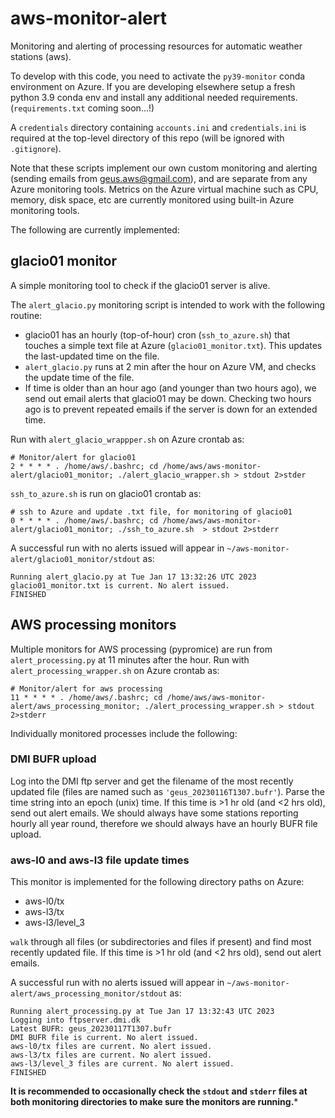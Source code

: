 # aws-monitor-alert
Monitoring and alerting of processing resources for automatic weather stations (aws).

To develop with this code, you need to activate the `py39-monitor` conda environment on Azure.
If you are developing elsewhere setup a fresh python 3.9 conda env and install any additional needed requirements.
(`requirements.txt` coming soon...!)

A `credentials` directory containing `accounts.ini` and `credentials.ini` is required at the top-level directory of this repo (will be ignored with `.gitignore`).

Note that these scripts implement our own custom monitoring and alerting (sending emails from geus.aws@gmail.com), and are separate from any Azure monitoring tools. Metrics on the Azure virtual machine such as CPU, memory, disk space, etc are currently monitored using built-in Azure monitoring tools.

The following are currently implemented:

## glacio01 monitor
A simple monitoring tool to check if the glacio01 server is alive.

The `alert_glacio.py` monitoring script is intended to work with the following routine:

- glacio01 has an hourly (top-of-hour) cron (`ssh_to_azure.sh`) that touches a simple text file at
  Azure (`glacio01_monitor.txt`). This updates the last-updated time on the file.
- `alert_glacio.py` runs at 2 min after the hour on Azure VM, and checks the update time of the file.
- If time is older than an hour ago (and younger than two hours ago),
  we send out email alerts that glacio01 may be down. Checking two hours
  ago is to prevent repeated emails if the server is down for an extended time.

Run with `alert_glacio_wrappper.sh` on Azure crontab as:

```
# Monitor/alert for glacio01
2 * * * * . /home/aws/.bashrc; cd /home/aws/aws-monitor-alert/glacio01_monitor; ./alert_glacio_wrapper.sh > stdout 2>stder
```

`ssh_to_azure.sh` is run on glacio01 crontab as:
```
# ssh to Azure and update .txt file, for monitoring of glacio01
0 * * * * . /home/aws/.bashrc; cd /home/aws/aws-monitor-alert/glacio01_monitor; ./ssh_to_azure.sh  > stdout 2>stderr
```
A successful run with no alerts issued will appear in `~/aws-monitor-alert/glacio01_monitor/stdout` as:
```
Running alert_glacio.py at Tue Jan 17 13:32:26 UTC 2023
glacio01_monitor.txt is current. No alert issued.
FINISHED
```

## AWS processing monitors

Multiple monitors for AWS processing (pypromice) are run from `alert_processing.py` at 11 minutes after the hour. Run with `alert_processing_wrapper.sh` on Azure crontab as:

```
# Monitor/alert for aws processing
11 * * * * . /home/aws/.bashrc; cd /home/aws/aws-monitor-alert/aws_processing_monitor; ./alert_processing_wrapper.sh > stdout 2>stderr
```
Individually monitored processes include the following:

### DMI BUFR upload

Log into the DMI ftp server and get the filename of the most recently updated file (files are named such as `'geus_20230116T1307.bufr'`). Parse the time string into an epoch (unix) time. If this time is >1 hr old (and <2 hrs old), send out alert emails. We should always have some stations reporting hourly all year round, therefore we should always have an hourly BUFR file upload.

### aws-l0 and aws-l3 file update times

This monitor is implemented for the following directory paths on Azure:

- aws-l0/tx
- aws-l3/tx
- aws-l3/level_3

`walk` through all files (or subdirectories and files if present) and find most recently updated file. If this time is >1 hr old (and <2 hrs old), send out alert emails.

A successful run with no alerts issued will appear in `~/aws-monitor-alert/aws_processing_monitor/stdout` as:
```
Running alert_processing.py at Tue Jan 17 13:32:43 UTC 2023
Logging into ftpserver.dmi.dk
Latest BUFR: geus_20230117T1307.bufr
DMI BUFR file is current. No alert issued.
aws-l0/tx files are current. No alert issued.
aws-l3/tx files are current. No alert issued.
aws-l3/level_3 files are current. No alert issued.
FINISHED
```

**It is recommended to occasionally check the `stdout` and `stderr` files at both monitoring directories to make sure the monitors are running.***

